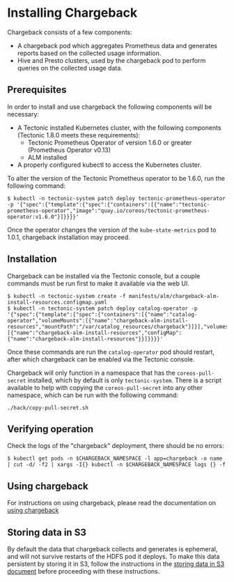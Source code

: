 # Installing Chargeback

Chargeback consists of a few components:

- A chargeback pod which aggregates Prometheus data and generates reports based
  on the collected usage information.
- Hive and Presto clusters, used by the chargeback pod to perform queries on the
  collected usage data.

## Prerequisites

In order to install and use chargeback the following components will be
necessary:

- A Tectonic installed Kubernetes cluster, with the following components
  (Tectonic 1.8.0 meets these requirements):
  - Tectonic Prometheus Operator of version 1.6.0 or greater (Prometheus
    Operator v0.13)
  - ALM installed
- A properly configured kubectl to access the Kubernetes cluster.

To alter the version of the Tectonic Prometheus operator to be 1.6.0, run the
following command:

```
$ kubectl -n tectonic-system patch deploy tectonic-prometheus-operator -p '{"spec":{"template":{"spec":{"containers":[{"name":"tectonic-prometheus-operator","image":"quay.io/coreos/tectonic-prometheus-operator:v1.6.0"}]}}}}'
```

Once the operator changes the version of the `kube-state-metrics` pod to 1.0.1,
chargeback installation may proceed.

## Installation

Chargeback can be installed via the Tectonic console, but a couple commands must
be run first to make it available via the web UI.

```
$ kubectl -n tectonic-system create -f manifests/alm/chargeback-alm-install-resources.configmap.yaml
$ kubectl -n tectonic-system patch deploy catalog-operator -p '{"spec":{"template":{"spec":{"containers":[{"name":"catalog-operator","volumeMounts":[{"name":"chargeback-alm-install-resources","mountPath":"/var/catalog_resources/chargeback"}]}],"volumes":[{"name":"chargeback-alm-install-resources","configMap":{"name":"chargeback-alm-install-resources"}}]}}}}'
```

Once these commands are run the `catalog-operator` pod should restart, after
which chargeback can be enabled via the Tectonic console.

Chargeback will only function in a namespace that has the `coreos-pull-secret`
installed, which by default is only `tectonic-system`. There is a script
available to help with copying the `coreos-pull-secret` into any other
namespace, which can be run with the following command:

```
./hack/copy-pull-secret.sh
```

## Verifying operation

Check the logs of the "chargeback" deployment, there should be no errors:

```
$ kubectl get pods -n $CHARGEBACK_NAMESPACE -l app=chargeback -o name | cut -d/ -f2 | xargs -I{} kubectl -n $CHARGEBACK_NAMESPACE logs {} -f
```

## Using chargeback

For instructions on using chargeback, please read the documentation on [using
chargeback](Using-chargeback.md)

## Storing data in S3

By default the data that chargeback collects and generates is ephemeral, and
will not survive restarts of the HDFS pod it deploys. To make this data
persistent by storing it in S3, follow the instructions in the [storing data in
S3 document](Storing-Data-In-S3.md) before proceeding with these instructions.
